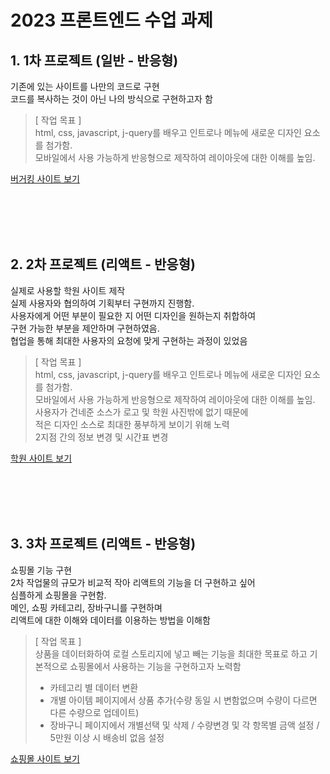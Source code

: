 # 2023 프론트엔드 수업 과제

## 1. 1차 프로젝트 (일반 - 반응형)
기존에 있는 사이트를 나만의 코드로 구현 </br>
코드를 복사하는 것이 아닌 나의 방식으로 구현하고자 함  </br>

> [ 작업 목표 ]   </br>
> html, css, javascript, j-query를 배우고 인트로나 메뉴에 새로운 디자인 요소를 첨가함.  </br>
> 모바일에서 사용 가능하게 반응형으로 제작하여 레이아웃에 대한 이해를 높임. 


[버거킹 사이트 보기](https://imlimge.github.io/FED-RF-2023-Project-LKE/01.1%EC%B0%A8%EA%B3%BC%EC%A0%9C/03.%EA%B5%AC%ED%98%84%EC%86%8C%EC%8A%A4/)

</br></br></br></br>

## 2. 2차 프로젝트 (리액트 - 반응형)

실제로 사용할 학원 사이트 제작</br>
실제 사용자와 협의하여 기획부터 구현까지 진행함.</br>
사용자에게 어떤 부분이 필요한 지 어떤 디자인을 원하는지 취합하여</br>
구현 가능한 부분을 제안하며 구현하였음.</br>
협업을 통해 최대한 사용자의 요청에 맞게 구현하는 과정이 있었음</br>


> [ 작업 목표 ]   </br>
> html, css, javascript, j-query를 배우고 인트로나 메뉴에 새로운 디자인 요소를 첨가함.  </br>
> 모바일에서 사용 가능하게 반응형으로 제작하여 레이아웃에 대한 이해를 높임. </br>
> 사용자가 건네준 소스가 로고 및 학원 사진밖에 없기 때문에</br>
> 적은 디자인 소스로 최대한 풍부하게 보이기 위해 노력</br>
> 2지점 간의 정보 변경 및 시간표 변경</br>

[학원 사이트 보기](https://imlimge.github.io/LKE-kairos2/)

</br></br></br></br>

## 3. 3차 프로젝트 (리액트 - 반응형)
쇼핑몰 기능 구현</br>
2차 작업물의 규모가 비교적 작아 리액트의 기능을 더 구현하고 싶어</br>
심플하게 쇼핑몰을 구현함.</br>
메인, 쇼핑 카테고리, 장바구니를 구현하며</br>
리액트에 대한 이해와 데이터를 이용하는 방법을 이해함</br>

> [ 작업 목표 ]   </br>
> 상품을 데이터화하여 로컬 스토리지에 넣고 빼는 기능을 최대한 목표로 하고
> 기본적으로 쇼핑몰에서 사용하는 기능을 구현하고자 노력함
> - 카테고리 별 데이터 변환
> - 개별 아이템 페이지에서 상품 추가(수량 동일 시 변함없으며 수량이 다르면 다른 수량으로 업데이트)
> - 장바구니 페이지에서 개별선택 및 삭제 / 수량변경 및 각 항목별 금액 설정 / 5만원 이상 시 배송비 없음 설정

  [쇼핑몰 사이트 보기](https://imlimge.github.io/LKE-shop/)

